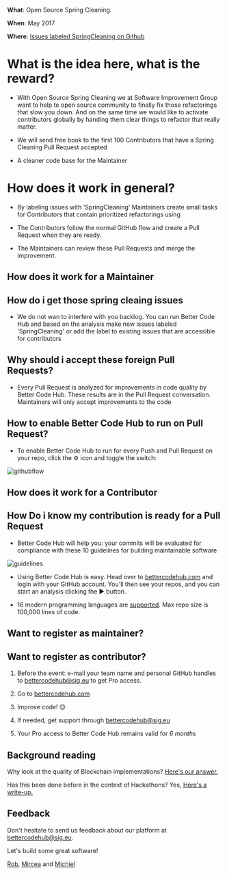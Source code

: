 **What**: Open Source Spring Cleaning.

**When**: May 2017

**Where**: [Issues labeled SpringCleaning on Github](https://github.com/issues?utf8=✓&q=is%3Aopen+label%3Aspringcleaning)

# What is the idea here, what is the reward?

* With Open Source Spring Cleaning we at Software Improvement Group want to help te open source community to finally fix those refactorings that slow you down. And on the same time we would like to activate contributors globally by handing them clear things to refactor that really matter.

* We will send free book to the first 100 Contributors that have a Spring Cleaning Pull Request accepted

* A cleaner code base for the Maintainer

# How does it work in general?

* By labeling issues with 'SpringCleaning' Maintainers create small tasks for Contributors that contain prioritized refactorings using 

* The Contributors follow the normal GitHub flow and create a Pull Request when they are ready.

* The Maintainers can review these Pull Requests and merge the improvement.

## How does it work for a Maintainer ##

## How do i get those spring cleaing issues

* We do not wan to interfere with you backlog. You can run Better Code Hub and based on the analysis make new issues labeled 'SpringCleaning' or add the label to existing issues that are accessible for contributors 

## Why should i accept these foreign Pull Requests?

* Every Pull Request is analyzed for improvements in code quality by Better Code Hub. These results are in the Pull Request conversation. Maintainers will only accept improvements to the code

## How to enable Better Code Hub to run on Pull Request?

* To enable Better Code Hub to run for every Push and Pull Request on your repo, click the ⚙ icon and toggle the switch:

![githubflow](https://cdn-images-1.medium.com/max/720/1*N4wz389i80UbXKnjSp_QoA.png "Activate GitHub flow")



## How does it work for a Contributor ##

## How Do i know my contribution is ready for a Pull Request 

* Better Code Hub will help you: your commits will be evaluated for compliance with these 10 guidelines for building maintainable software

![guidelines](https://cdn-images-1.medium.com/max/720/1*TS-ZTeI7sQS7dy_AlMqSXQ.png "The 10 guidelines")

* Using Better Code Hub is easy. Head over to [bettercodehub.com](https://bettercodehub.com) and login with your GitHub account. You'll then see your repos, and you can start an analysis clicking the ▶️ button. 

* 16 modern programming languages are [supported](https://bettercodehub.com/docs/configuration-manual). Max repo size is 100,000 lines of code. 

## Want to register as maintainer?

## Want to register as contributor?


1. Before the event: e-mail your team name and personal GitHub handles to [bettercodehub@sig.eu](mailto:bettercodehub@sig.eu) to get Pro access. 

3. Go to [bettercodehub.com](https://bettercodehub.com) 

4. Improve code! 😊

5. If needed, get support through bettercodehub@sig.eu

6. Your Pro access to Better Code Hub remains valid for *6 months*


## Background reading 

Why look at the quality of Blockchain implementations? [Here's our answer.](https://medium.com/@jstvssr/why-blockchain-needs-future-proof-code-cb09b39175e1#.bqfmcig55)

Has this been done before in the context of Hackathons? Yes, [Here's a write-up.](https://medium.com/softwareimprovementgroup/how-a-hackathon-appreciates-quality-code-bd1bdb8b3479)

## Feedback 

Don't hesitate to send us feedback about our platform at bettercodehub@sig.eu. 

Let's build some great software!

[Rob](https://github.com/robvanderleek), [Mircea](https://github.com/mcadariu) and [Michiel](https://github.com/michielcuijpers)
